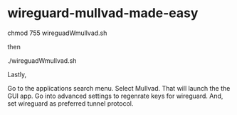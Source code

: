 # wireguard-mullvad-made-easy

chmod 755 wireguadWmullvad.sh

then

./wireguadWmullvad.sh

Lastly,

Go to the applications search menu.
Select Mullvad. That will launch the the GUI app.
Go into advanced settings to regenrate keys for wireguard.
And, set wireguard as preferred tunnel protocol.
